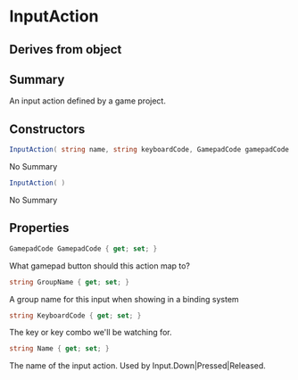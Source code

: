 # InputAction

## Derives from object

## Summary

An input action defined by a game project.
## Constructors

```c#
InputAction( string name, string keyboardCode, GamepadCode gamepadCode = 0) 
```
No Summary
```c#
InputAction( ) 
```
No Summary
## Properties

```c#
GamepadCode GamepadCode { get; set; } 
```
What gamepad button should this action map to?
```c#
string GroupName { get; set; } 
```
A group name for this input when showing in a binding system
```c#
string KeyboardCode { get; set; } 
```
The key or key combo we'll be watching for.
```c#
string Name { get; set; } 
```
The name of the input action. Used by Input.Down|Pressed|Released.

